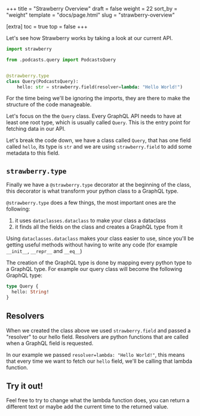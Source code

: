 +++
title = "Strawberry Overview"
draft = false
weight = 22
sort_by = "weight"
template = "docs/page.html"
slug = "strawberry-overview"

[extra]
toc = true
top = false
+++

Let's see how Strawberry works by taking a look at our current API.

```python
import strawberry

from .podcasts.query import PodcastsQuery


@strawberry.type
class Query(PodcastsQuery):
    hello: str = strawberry.field(resolver=lambda: "Hello World!")
```

For the time being we'll be ignoring the imports, they are there to make the
structure of the code manageable.

Let's focus on the the `Query` class. Every GraphQL API needs to have at least
one root type, which is usually called `Query`. This is the entry point for
fetching data in our API.

Let's break the code down, we have a class called `Query`, that has one field
called `hello`, its type is `str` and we are using `strawberry.field` to add
some metadata to this field.

## `strawberry.type`

Finally we have a `@strawberry.type` decorator at the beginning of the class,
this decorator is what transform your python class to a GraphQL type.

`@strawberry.type` does a few things, the most important ones are the following:

1. it uses `dataclasses.dataclass` to make your class a dataclass
2. it finds all the fields on the class and creates a GraphQL type from it

Using `dataclasses.dataclass` makes your class easier to use, since you'll be
getting useful methods without having to write any code (for example `__init__`,
`__repr__` and `__eq__`)

The creation of the GraphQL type is done by mapping every python type to a
GraphQL type. For example our query class will become the following GraphQL
type:

```graphql
type Query {
  hello: String!
}
```

## Resolvers

When we created the class above we used `strawberry.field` and passed a
"resolver" to our hello field. Resolvers are python functions that are called
when a GraphQL field is requested.

In our example we passed `resolver=lambda: "Hello World!"`, this means that
every time we want to fetch our `hello` field, we'll be calling that lambda
function.

## Try it out!

Feel free to try to change what the lambda function does, you can return a
different text or maybe add the current time to the returned value.
